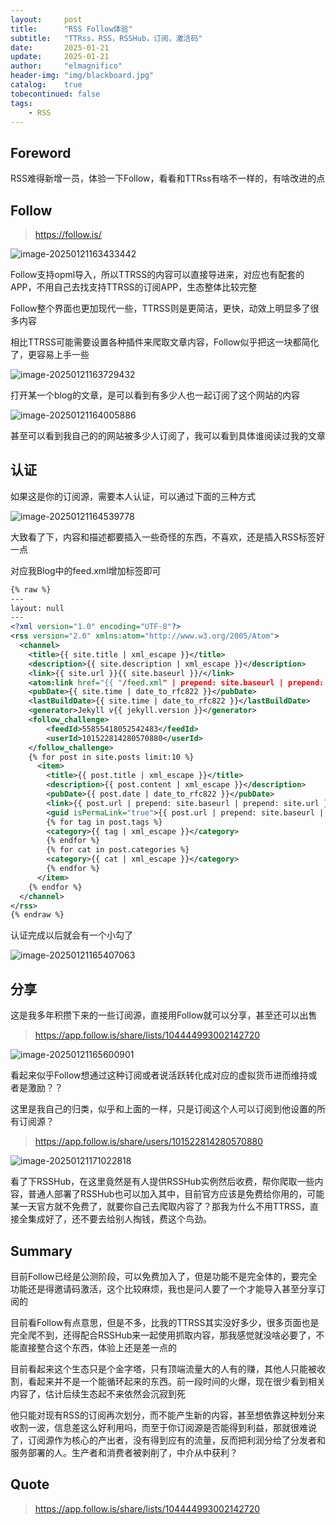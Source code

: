 ```yaml
---
layout:     post
title:      "RSS Follow体验"
subtitle:   "TTRss，RSS，RSSHub，订阅，激活码"
date:       2025-01-21
update:     2025-01-21
author:     "elmagnifico"
header-img: "img/blackboard.jpg"
catalog:    true
tobecontinued: false
tags:
    - RSS
---
```


## Foreword

RSS难得新增一员，体验一下Follow，看看和TTRss有啥不一样的，有啥改进的点



## Follow

> https://follow.is/

![image-20250121163433442](https://img.elmagnifico.tech/static/upload/elmagnifico/20250121163433541.png)

Follow支持opml导入，所以TTRSS的内容可以直接导进来，对应也有配套的APP，不用自己去找支持TTRSS的订阅APP，生态整体比较完整

Follow整个界面也更加现代一些，TTRSS则是更简洁，更快，动效上明显多了很多内容

相比TTRSS可能需要设置各种插件来爬取文章内容，Follow似乎把这一块都简化了，更容易上手一些

![image-20250121163729432](https://img.elmagnifico.tech/static/upload/elmagnifico/20250121163729488.png)

打开某一个blog的文章，是可以看到有多少人也一起订阅了这个网站的内容

![image-20250121164005886](https://img.elmagnifico.tech/static/upload/elmagnifico/20250121164005927.png)

甚至可以看到我自己的的网站被多少人订阅了，我可以看到具体谁阅读过我的文章



## 认证

如果这是你的订阅源，需要本人认证，可以通过下面的三种方式

![image-20250121164539778](https://img.elmagnifico.tech/static/upload/elmagnifico/20250121164539835.png)

大致看了下，内容和描述都要插入一些奇怪的东西，不喜欢，还是插入RSS标签好一点



对应我Blog中的feed.xml增加标签即可



```xml
{% raw %}
---
layout: null
---
<?xml version="1.0" encoding="UTF-8"?>
<rss version="2.0" xmlns:atom="http://www.w3.org/2005/Atom">
  <channel>
    <title>{{ site.title | xml_escape }}</title>
    <description>{{ site.description | xml_escape }}</description>
    <link>{{ site.url }}{{ site.baseurl }}/</link>
    <atom:link href="{{ "/feed.xml" | prepend: site.baseurl | prepend: site.url }}" rel="self" type="application/rss+xml" />
    <pubDate>{{ site.time | date_to_rfc822 }}</pubDate>
    <lastBuildDate>{{ site.time | date_to_rfc822 }}</lastBuildDate>
    <generator>Jekyll v{{ jekyll.version }}</generator>
    <follow_challenge>
        <feedId>55855418052542483</feedId>
        <userId>101522814280570880</userId>
    </follow_challenge>    
    {% for post in site.posts limit:10 %}
      <item>
        <title>{{ post.title | xml_escape }}</title>
        <description>{{ post.content | xml_escape }}</description>
        <pubDate>{{ post.date | date_to_rfc822 }}</pubDate>
        <link>{{ post.url | prepend: site.baseurl | prepend: site.url }}</link>
        <guid isPermaLink="true">{{ post.url | prepend: site.baseurl | prepend: site.url }}</guid>
        {% for tag in post.tags %}
        <category>{{ tag | xml_escape }}</category>
        {% endfor %}
        {% for cat in post.categories %}
        <category>{{ cat | xml_escape }}</category>
        {% endfor %}
      </item>
    {% endfor %}
  </channel>
</rss>
{% endraw %}
```



认证完成以后就会有一个小勾了

![image-20250121165407063](https://img.elmagnifico.tech/static/upload/elmagnifico/20250121165407096.png)



## 分享

这是我多年积攒下来的一些订阅源，直接用Follow就可以分享，甚至还可以出售

> https://app.follow.is/share/lists/104444993002142720



![image-20250121165600901](https://img.elmagnifico.tech/static/upload/elmagnifico/20250121165600955.png)

看起来似乎Follow想通过这种订阅或者说活跃转化成对应的虚拟货币进而维持或者是激励？？



这里是我自己的归类，似乎和上面的一样，只是订阅这个人可以订阅到他设置的所有订阅源？

> https://app.follow.is/share/users/101522814280570880



![image-20250121171022818](https://img.elmagnifico.tech/static/upload/elmagnifico/20250121171022882.png)

看了下RSSHub，在这里竟然是有人提供RSSHub实例然后收费，帮你爬取一些内容，普通人部署了RSSHub也可以加入其中，目前官方应该是免费给你用的，可能某一天官方就不免费了，就要你自己去爬取内容了？那我为什么不用TTRSS，直接全集成好了，还不要去给别人掏钱，费这个鸟劲。



## Summary

目前Follow已经是公测阶段，可以免费加入了，但是功能不是完全体的，要完全功能还是得邀请码激活，这个比较麻烦，我也是问人要了一个才能导入甚至分享订阅的

目前看Follow有点意思，但是不多，比我的TTRSS其实没好多少，很多页面也是完全爬不到，还得配合RSSHub来一起使用抓取内容，那我感觉就没啥必要了，不能直接整合这个东西，体验上还是差一点的



目前看起来这个生态只是个金字塔，只有顶端流量大的人有的赚，其他人只能被收割，看起来并不是一个能循环起来的东西。前一段时间的火爆，现在很少看到相关内容了，估计后续生态起不来依然会沉寂到死

他只能对现有RSS的订阅再次划分，而不能产生新的内容，甚至想依靠这种划分来收割一波，信息差这么好利用吗，而至于你订阅源是否能得到利益，那就很难说了，订阅源作为核心的产出者，没有得到应有的流量，反而把利润分给了分发者和服务部署的人。生产者和消费者被剥削了，中介从中获利？

## Quote

> https://app.follow.is/share/lists/104444993002142720

